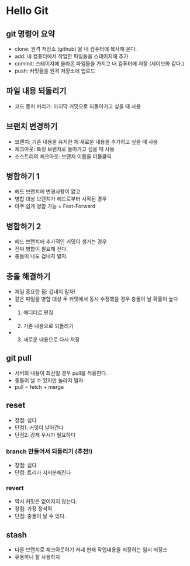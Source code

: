 # Hello Git

## git 명령어 요약

- clone: 원격 저장소 (github) 을 내 컴퓨터에 복사해 온다.
- add: 내 컴퓨터에서 작업한 파일들을 스테이지에 추가
- commit: 스테이지에 올라온 파일들을 가지고 내 컴퓨터에 저장 (세이브와 같다.)
- push: 커밋들을 원격 저장소에 업로드


## 파일 내용 되돌리기

- 코드 뭉치 버리기: 마지막 커밋으로 되돌아가고 싶을 때 사용

## 브랜치 변경하기

- 브랜치: 기존 내용을 유지한 체 새로운 내용을 추가하고 싶을 때 사용
- 체크아웃: 특정 브랜치로 돌아가고 싶을 때 사용
- 소스트리의 체크아웃: 브랜치 이름을 더블클릭

## 병합하기 1

- 헤드 브랜치에 변경사항이 없고
- 병합 대상 브랜치가 헤드로부터 시작된 경우
- 아주 쉽게 병합 가능 = Fast-Forward

## 병합하기 2

- 헤드 브랜치에 추가적인 커밋이 생기는 경우
- 진짜 병합이 필요해 진다.
- 충돌이 나도 겁내지 말자.

## 충돌 해결하기

- 제일 중요한 점: 겁내지 말자!
- 같은 파일을 병합 대상 두 커밋에서 동시 수정했을 경우 충돌이 날 확률이 높다
- 1. 에디터로 편집
- 2. 기존 내용으로 되돌리기
- 3. 새로운 내용으로 다시 저장

## git pull

- 서버의 내용이 최신일 경우 pull을 적용한다.
- 충돌이 날 수 있지만 놀라지 말자.
- pull = fetch + merge

## reset 

- 장점: 쉽다
- 단점1: 커밋이 날아간다
- 단점2: 강제 푸시가 필요하다

### branch 만들어서 되돌리기 (추천!)

- 장점: 쉽다
- 단점: 트리가 지저분해진다

### revert

- 역시 커밋은 없어지지 않는다.
- 장점: 가장 정석적
- 단점: 충돌이 날 수 있다.

## stash

- 다른 브랜치로 체크아웃하기 저네 현재 작업내용을 저장하는 임시 저장소
- 유용하니 잘 사용하자
